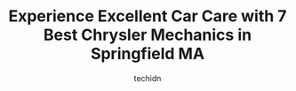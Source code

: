 ---
layout: ampstory
image: https://images.unsplash.com/photo-1612872808082-769cfb59b67d?ixlib=rb-4.0.3&ixid=MnwxMjA3fDB8MHxwaG90by1wYWdlfHx8fGVufDB8fHx8&auto=format&fit=crop&w=640&h=853&q=80
author: techidn
featured: false
description: For top-quality automotive repairs and maintenance, visit the 7 best Chrysler Mechanic in Springfield MA, USA. Their reputation for excellence and their dedication to customer satisfaction m
title: Experience Excellent Car Care with 7 Best Chrysler Mechanics in Springfield MA
cover:
   title: Experience Excellent Car Care with 7 Best Chrysler Mechanics in Springfield MA
   subtitle: Rickpate
   background: https://images.unsplash.com/photo-1612872808082-769cfb59b67d?ixlib=rb-4.0.3&ixid=MnwxMjA3fDB8MHxwaG90by1wYWdlfHx8fGVufDB8fHx8&auto=format&fit=crop&w=640&h=853&q=80

pages: 
 - layout: thirds
   top: <h1>#1 Lyndale Garage</h1>
   bottom: "<p>This garage is the epitome of good business. They are accessible, very fair pricing, and provide solid service.  They even went above and beyond; when I couldnt find a r</p>"
   background: https://www.knot35.com/toplist/wp-content/uploads/2023/06/best-chrysler-mechanic-1-in-springfield-ma-1685835559.jpeg
   backgroundblur: true
 - layout: thirds
   top: <h1>#2 Pena Lopez Auto Repair (PLAR)</h1>
   bottom: "<p>961 E Columbus Ave, Springfield, MA 01105, United States</p>"
   background: https://www.knot35.com/toplist/wp-content/uploads/2023/06/best-chrysler-mechanic-2-in-springfield-ma-1685835559.jpeg
   cta:
      link: https://www.knot35.com/toplist/experience-excellent-car-care-with-7-best-chrysler-mechanics-in-springfield-ma/
      text: Experience Excellent Car Care with 7 Best Chrysler Mechanics in Springfield MA
 - layout: thirds
   top: <h1>#3 Jimmys Auto Service</h1>
   bottom: "<p>199 Laconia St, Springfield, MA 01129, United States</p>"
   background: https://www.knot35.com/toplist/wp-content/uploads/2023/06/best-chrysler-mechanic-3-in-springfield-ma-1685835560.jpeg
   cta:
      link: https://www.knot35.com/toplist/experience-excellent-car-care-with-7-best-chrysler-mechanics-in-springfield-ma/
      text: Experience Excellent Car Care with 7 Best Chrysler Mechanics in Springfield MA
 - layout: thirds
   top: <h1>#4 Grez Automotive LLC</h1>
   bottom: "<p>604 Boston Rd, Springfield, MA 01119, United States</p>"
   background: https://images.unsplash.com/photo-1580610447943-1bfbef5efe07?ixlib=rb-4.0.3&ixid=MnwxMjA3fDB8MHxwaG90by1wYWdlfHx8fGVufDB8fHx8&auto=format&fit=crop&w=640&h=853&q=80
   cta:
      link: https://www.knot35.com/toplist/experience-excellent-car-care-with-7-best-chrysler-mechanics-in-springfield-ma/
      text: Experience Excellent Car Care with 7 Best Chrysler Mechanics in Springfield MA
 - layout: thirds
   top: <h1>#5 Bings Auto Service</h1>
   bottom: "<p>512 St James Ave, Springfield, MA 01109, United States</p>"
   background: https://images.unsplash.com/photo-1553949345-eb786bb3f7ba?ixlib=rb-4.0.3&ixid=MnwxMjA3fDB8MHxwaG90by1wYWdlfHx8fGVufDB8fHx8&auto=format&fit=crop&w=640&h=853&q=80
   cta:
      link: https://www.knot35.com/toplist/experience-excellent-car-care-with-7-best-chrysler-mechanics-in-springfield-ma/
      text: Experience Excellent Car Care with 7 Best Chrysler Mechanics in Springfield MA
 - layout: thirds
   top: <h1>#6 Justos Auto Repair</h1>
   bottom: "<p>521 State St, Springfield, MA 01109, United States</p>"
   background: https://images.unsplash.com/photo-1613843873231-1447db182f97?ixlib=rb-4.0.3&ixid=MnwxMjA3fDB8MHxwaG90by1wYWdlfHx8fGVufDB8fHx8&auto=format&fit=crop&w=640&h=853&q=80
   cta:
      link: https://www.knot35.com/toplist/experience-excellent-car-care-with-7-best-chrysler-mechanics-in-springfield-ma/
      text: Experience Excellent Car Care with 7 Best Chrysler Mechanics in Springfield MA
 - layout: thirds
   top: <h1>#7 Taylor Auto Service</h1>
   bottom: "<p>160 Taylor St, Springfield, MA 01105, United States</p>"
   background: https://images.unsplash.com/photo-1531169509526-f8f1fdaa4a67?ixlib=rb-4.0.3&ixid=MnwxMjA3fDB8MHxwaG90by1wYWdlfHx8fGVufDB8fHx8&auto=format&fit=crop&w=640&h=853&q=80
   cta:
      link: https://www.knot35.com/toplist/experience-excellent-car-care-with-7-best-chrysler-mechanics-in-springfield-ma/
      text: Experience Excellent Car Care with 7 Best Chrysler Mechanics in Springfield MA
 - layout: thirds
   middle: Continue reading...
   background: https://images.unsplash.com/photo-1515405295579-ba7b45403062?ixlib=rb-4.0.3&ixid=MnwxMjA3fDB8MHxwaG90by1wYWdlfHx8fGVufDB8fHx8&auto=format&fit=crop&w=640&h=853&q=80
   cta:
      link: https://www.knot35.com/toplist/experience-excellent-car-care-with-7-best-chrysler-mechanics-in-springfield-ma/
      text: Experience Excellent Car Care with 7 Best Chrysler Mechanics in Springfield MA
      
---
